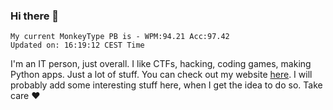 ### Hi there 👋
<!-- PB START -->
```
My current MonkeyType PB is - WPM:94.21 Acc:97.42
Updated on: 16:19:12 CEST Time
```
<!-- PB END -->
I'm an IT person, just overall. I like CTFs, hacking, coding games, making Python apps. Just a lot of stuff.
You can check out my website [here](https://skill3472.github.io/).
I will probably add some interesting stuff here, when I get the idea to do so. Take care ❤️
